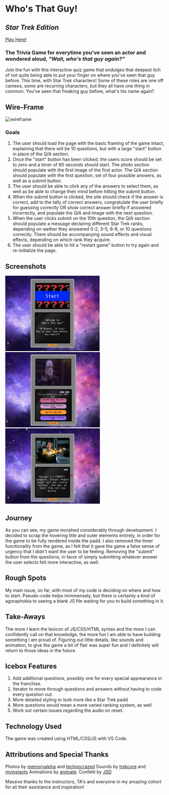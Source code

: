 # **Who's That Guy!** 
## *Star Trek Edition* 

[Play Here!](https://whos-that-guy.surge.sh)

### The Trivia Game for everytime you've seen an actor and wondered aloud, *"Wait, who's that guy again?"*

Join the fun with this interactive quiz game that endulges that deepest itch of not quite being able to put your finger on where you've seen that guy before. This time, with Star Trek characters! Some of these roles are one off cameos, some are recurring characters, but they all have one thing in common: You've seen that freaking guy before, what's his name again?

## Wire-Frame

![wireframe](https://i.imgur.com/anlsPI5.jpg)

### Goals

1. The user should load the page with the basic framing of the game intact, explaining that there will be 10 questions, but with a large "start" button in place of the Q/A section.
2. Once the "start" button has been clicked, the users score should be set to zero and a timer of 60 seconds should start. The photo section should populate with the first image of the first actor. The Q/A section should populate with the first question, set of four possible answers, as well as a submit button.
3. The user should be able to click any of the answers to select them, as well as be able to change their mind before hitting the submit button.
4. When the submit button is clicked, the site should check if the answer is correct, add to the tally of correct answers, congratulate the user briefly for guessing correctly OR show correct answer briefly if answered incorrectly, and populate the Q/A and image with the next question.
5. When the user clicks submit on the 10th question, the Q/A section should populate a message declaring different Star Trek ranks, depending on wether they answered 0-2, 3-5, 6-8, or 10 questions correctly. There should be accompanying sound effects and visual effects, depending on which rank they acquire. 
6. The user should be able to hit a "restart game" button to try again and re-initialize the page.

## Screenshots

![screenshot](/images/Screenshot1.jpg) ![screenshot](/images/Screenshot2.jpg) ![screenshot](/images/Screenshot3.jpg)


## Journey

As you can see, my game morphed considerably through development. I decided to scrap the hovering title and outer elements entirely, in order for the game to be fully rendered inside the padd. I also removed the timer functionality from the game, as I felt that it gave the game a false sense of urgency that I didn't want the user to be feeling. Removing the "submit" button from the questions, in favor of simply submitting whatever answer the user selects felt more interactive, as well.

## Rough Spots

My main issue, so far, with most of my code is deciding on where and how to start. Pseudo-code helps immmensely, but there is certainly a kind of agoraphobia to seeing a blank JS file waiting for you to build something in it. 

## Take-Aways

The more I learn the lexicon of JS/CSS/HTML syntax and the more I can confidently call on that knowledge, the more fun I am able to have building something I am proud of. Figuring out little details, like sounds and animation, to give the game a bit of flair was super fun and I definitely will return to those ideas in the future.

## Icebox Features

1. Add additional questions, possibly one for every special apprearance in the franchise.
2. Iterator to move through questions and answers without having to code every question out.
3. More detailed styling to look more like a Star Trek padd
4. More questions would mean a more varied ranking system, as well.
5. Work out certain issues regarding the audio on reset.

## Technology Used

The game was created using HTML/CSS/JS with VS Code. 

## Attributions and Special Thanks

Photos by [memoryalpha](https://memory-alpha.fandom.com) and [technocrazed](https://www.technocrazed.com)
Sounds by [trekcore](https://www.trekcore.com) and [myinstants](https://www.myinstants.com)
Animations by [animate](https://animate.style). Confetti by [JSD](https://www.jsdelivr.com)

Massive thanks to the instructors, TA's and everyone in my amazing cohort for all their assistance and inspiration!
